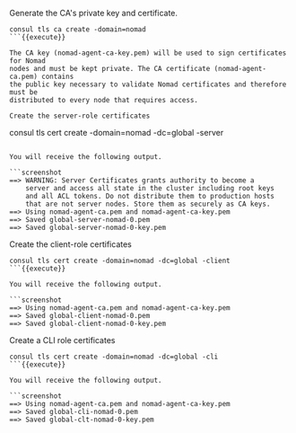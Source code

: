 Generate the CA's private key and certificate.

```
consul tls ca create -domain=nomad
```{{execute}}

The CA key (nomad-agent-ca-key.pem) will be used to sign certificates for Nomad
nodes and must be kept private. The CA certificate (nomad-agent-ca.pem) contains
the public key necessary to validate Nomad certificates and therefore must be
distributed to every node that requires access.

Create the server-role certificates

```
consul tls cert create -domain=nomad -dc=global -server
```{{execute}}

You will receive the following output.

```screenshot
==> WARNING: Server Certificates grants authority to become a
    server and access all state in the cluster including root keys
    and all ACL tokens. Do not distribute them to production hosts
    that are not server nodes. Store them as securely as CA keys.
==> Using nomad-agent-ca.pem and nomad-agent-ca-key.pem
==> Saved global-server-nomad-0.pem
==> Saved global-server-nomad-0-key.pem
```

Create the client-role certificates

```
consul tls cert create -domain=nomad -dc=global -client
```{{execute}}

You will receive the following output.

```screenshot
==> Using nomad-agent-ca.pem and nomad-agent-ca-key.pem
==> Saved global-client-nomad-0.pem
==> Saved global-client-nomad-0-key.pem
```

Create a CLI role certificates

```
consul tls cert create -domain=nomad -dc=global -cli
```{{execute}}

You will receive the following output.

```screenshot
==> Using nomad-agent-ca.pem and nomad-agent-ca-key.pem
==> Saved global-cli-nomad-0.pem
==> Saved global-clt-nomad-0-key.pem
```
